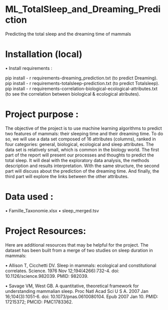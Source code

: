 # ML_TotalSleep_and_Dreaming_Prediction
Predicting the total sleep and the dreaming time of mammals

# Installation (local)
• Install requirements :

pip install - r requirements-dreaming_prediction.txt (to predict Dreaming).
pip install - r requirements-totalsleep-prediction.txt (to predict Totalsleep).
pip install - r requirements-correlation-biological-ecological-attributes.txt (to see the correlation between biological & ecological atributes).

# Project purpose :
The objective of the project is to use machine learning algorithms to predict two features of mammals: their sleeping time and their dreaming time. To do so, we will use a data set composed of 16 attributes (columns), ranked in four categories: general, biological, ecological and sleep attributes. The data set is relatively small, which is common in the biology world. The first part of the report will present our processes and thoughts to predict the total sleep. It will deal with the exploratory data analysis, the methods description and results interpretation. With the same structure, the second part will discuss about the prediction of the dreaming time. And finally, the third part will explore the links between the other attributes.

# Data used :
• Famille_Taxonomie.xlsx
• sleep_merged.tsv

# Project Resources:
Here are additional resources that may be helpful for the project. The dataset has been built from a merge of two studies on sleep duration in mammals:

• Allison T, Cicchetti DV. Sleep in mammals: ecological and constitutional correlates. Science. 1976 Nov 12;194(4266):732-4. doi: 10.1126/science.982039. PMID: 982039.

• Savage VM, West GB. A quantitative, theoretical framework for understanding mammalian sleep. Proc Natl Acad Sci U S A. 2007 Jan 16;104(3):1051-6. doi: 10.1073/pnas.0610080104. Epub 2007 Jan 10. PMID: 17215372; PMCID: PMC1783362.
